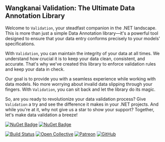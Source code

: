## Wangkanai Validation: The Ultimate Data Annotation Library

Welcome to `Validation`, your steadfast companion in the .NET landscape. 
This is more than just a simple Data Annotation library—it's a powerful tool designed to ensure that your data entry conforms precisely to your models' specifications.

With `Validation`, you can maintain the integrity of your data at all times. 
We understand how crucial it is to keep your data clean, consistent, and accurate. 
That's why we've created this library to enforce validation rules and keep your data in check.

Our goal is to provide you with a seamless experience while working with data models. 
No more worrying about invalid data slipping through your fingers. With `Validation`, you can sit back and let the library do its magic.

So, are you ready to revolutionize your data validation process? Give `Validation` a try and see the difference it makes in your .NET projects. 
And while you're at it, why not give us a star to show your support? Together, let's make data validation a breeze!

[![NuGet Badge](https://buildstats.info/nuget/wangkanai.validation)](https://www.nuget.org/packages/wangkanai.validation)
[![NuGet Badge](https://buildstats.info/nuget/wangkanai.validation?includePreReleases=true)](https://www.nuget.org/packages/wangkanai.validation)

[![Build Status](https://dev.azure.com/wangkanai/GitHub/_apis/build/status/wangkanai?branchName=main)](https://dev.azure.com/wangkanai/GitHub/_build/latest?definitionId=20&branchName=main)
[![Open Collective](https://img.shields.io/badge/open%20collective-support%20me-3385FF.svg)](https://opencollective.com/wangkanai)
[![Patreon](https://img.shields.io/badge/patreon-support%20me-d9643a.svg)](https://www.patreon.com/wangkanai)
[![GitHub](https://img.shields.io/github/license/wangkanai/wangkanai)](https://github.com/wangkanai/wangkanai/blob/main/LICENSE)

